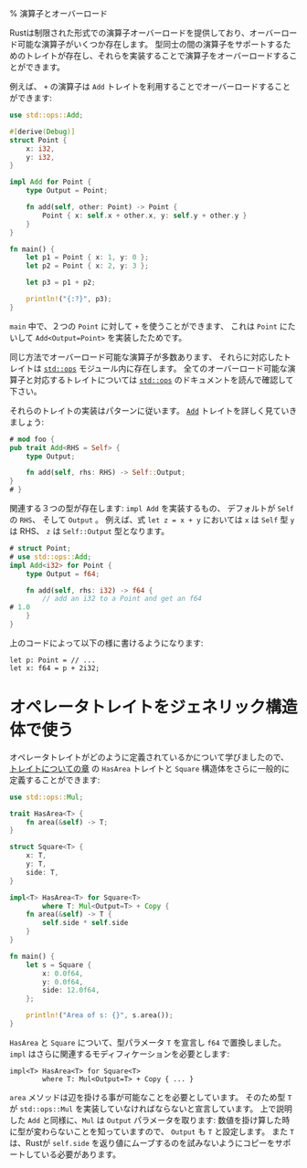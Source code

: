 % 演算子とオーバーロード
<!-- % Operators and Overloading -->

<!-- Rust allows for a limited form of operator overloading. There are certain -->
<!-- operators that are able to be overloaded. To support a particular operator -->
<!-- between types, there’s a specific trait that you can implement, which then -->
<!-- overloads the operator. -->
Rustは制限された形式での演算子オーバーロードを提供しており、オーバーロード可能な演算子がいくつか存在します。
型同士の間の演算子をサポートするためのトレイトが存在し、それらを実装することで演算子をオーバーロードすることができます。

<!-- For example, the `+` operator can be overloaded with the `Add` trait: -->
例えば、 `+` の演算子は `Add` トレイトを利用することでオーバーロードすることができます:

```rust
use std::ops::Add;

#[derive(Debug)]
struct Point {
    x: i32,
    y: i32,
}

impl Add for Point {
    type Output = Point;

    fn add(self, other: Point) -> Point {
        Point { x: self.x + other.x, y: self.y + other.y }
    }
}

fn main() {
    let p1 = Point { x: 1, y: 0 };
    let p2 = Point { x: 2, y: 3 };

    let p3 = p1 + p2;

    println!("{:?}", p3);
}
```

<!-- In `main`, we can use `+` on our two `Point`s, since we’ve implemented -->
<!-- `Add<Output=Point>` for `Point`. -->
`main` 中で、２つの `Point` に対して `+` を使うことができます、
これは `Point` にたいして `Add<Output=Point>` を実装したためです。

<!-- There are a number of operators that can be overloaded this way, and all of -->
<!-- their associated traits live in the [`std::ops`][stdops] module. Check out its -->
<!-- documentation for the full list. -->
同じ方法でオーバーロード可能な演算子が多数あります、
それらに対応したトレイトは [`std::ops`][stdops] モジュール内に存在します。
全てのオーバーロード可能な演算子と対応するトレイトについては [`std::ops`][stdops] のドキュメントを読んで確認して下さい。

[stdops]: ../std/ops/index.html

<!-- Implementing these traits follows a pattern. Let’s look at [`Add`][add] in more -->
<!-- detail: -->
それらのトレイトの実装はパターンに従います。 [`Add`][add] トレイトを詳しく見ていきましょう:

```rust
# mod foo {
pub trait Add<RHS = Self> {
    type Output;

    fn add(self, rhs: RHS) -> Self::Output;
}
# }
```

[add]: ../std/ops/trait.Add.html

<!-- There’s three types in total involved here: the type you `impl Add` for, `RHS`, -->
<!-- which defaults to `Self`, and `Output`. For an expression `let z = x + y`, `x` -->
<!-- is the `Self` type, `y` is the RHS, and `z` is the `Self::Output` type. -->
関連する３つの型が存在します: `impl Add` を実装するもの、 デフォルトが `Self` の `RHS`、 そして `Output` 。
例えば、式 `let z = x + y` においては `x` は `Self` 型 `y` は RHS、 `z` は `Self::Output` 型となります。

```rust
# struct Point;
# use std::ops::Add;
impl Add<i32> for Point {
    type Output = f64;

    fn add(self, rhs: i32) -> f64 {
        // add an i32 to a Point and get an f64
# 1.0
    }
}
```

<!-- will let you do this: -->
上のコードによって以下の様に書けるようになります:

```rust,ignore
let p: Point = // ...
let x: f64 = p + 2i32;
```

<!-- # Using operator traits in generic structs -->
# オペレータトレイトをジェネリック構造体で使う

<!-- Now that we know how operator traits are defined, we can define our `HasArea` -->
<!-- trait and `Square` struct from the [traits chapter][traits] more generically: -->
オペレータトレイトがどのように定義されているかについて学びましたので、
[トレイトについての章][traits] の `HasArea` トレイトと `Square` 構造体をさらに一般的に定義することができます:

[traits]: traits.html

```rust
use std::ops::Mul;

trait HasArea<T> {
    fn area(&self) -> T;
}

struct Square<T> {
    x: T,
    y: T,
    side: T,
}

impl<T> HasArea<T> for Square<T>
        where T: Mul<Output=T> + Copy {
    fn area(&self) -> T {
        self.side * self.side
    }
}

fn main() {
    let s = Square {
        x: 0.0f64,
        y: 0.0f64,
        side: 12.0f64,
    };

    println!("Area of s: {}", s.area());
}
```

<!-- For `HasArea` and `Square`, we just declare a type parameter `T` and replace -->
<!-- `f64` with it. The `impl` needs more involved modifications: -->
`HasArea` と `Square` について、型パラメータ `T` を宣言し `f64` で置換しました。
`impl` はさらに関連するモディフィケーションを必要とします:

```ignore
impl<T> HasArea<T> for Square<T>
        where T: Mul<Output=T> + Copy { ... }
```

<!-- The `area` method requires that we can multiply the sides, so we declare that -->
<!-- type `T` must implement `std::ops::Mul`. Like `Add`, mentioned above, `Mul` -->
<!-- itself takes an `Output` parameter: since we know that numbers don't change -->
<!-- type when multiplied, we also set it to `T`. `T` must also support copying, so -->
<!-- Rust doesn't try to move `self.side` into the return value. -->
`area` メソッドは辺を掛ける事が可能なことを必要としています。
そのため型 `T` が `std::ops::Mul` を実装していなければならないと宣言しています。
上で説明した `Add` と同様に、`Mul` は `Output` パラメータを取ります: 数値を掛け算した時に型が変わらないことを知っていますので、 `Output` も `T` と設定します。
また `T` は、Rustが `self.side` を返り値にムーブするのを試みないようにコピーをサポートしている必要があります。
